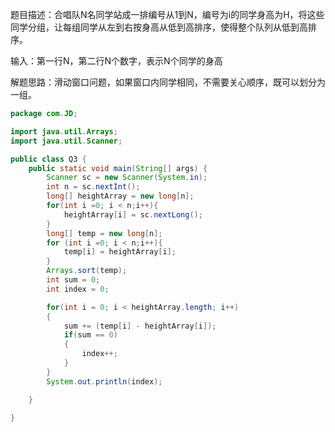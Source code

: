 题目描述：合唱队N名同学站成一排编号从1到N，编号为i的同学身高为H，将这些同学分组，让每组同学从左到右按身高从低到高排序，使得整个队列从低到高排序。

输入：第一行N，第二行N个数字，表示N个同学的身高

解题思路：滑动窗口问题，如果窗口内同学相同，不需要关心顺序，既可以划分为一组。

```java
package com.JD;

import java.util.Arrays;
import java.util.Scanner;

public class Q3 {
    public static void main(String[] args) {
        Scanner sc = new Scanner(System.in);
        int n = sc.nextInt();
        long[] heightArray = new long[n];
        for(int i =0; i < n;i++){
            heightArray[i] = sc.nextLong();
        }
        long[] temp = new long[n];
        for (int i =0; i < n;i++){
            temp[i] = heightArray[i];
        }
        Arrays.sort(temp);
        int sum = 0;
        int index = 0;

        for(int i = 0; i < heightArray.length; i++)
        {
            sum += (temp[i] - heightArray[i]);
            if(sum == 0)
            {
                index++;
            }
        }
        System.out.println(index);

    }

}

```

